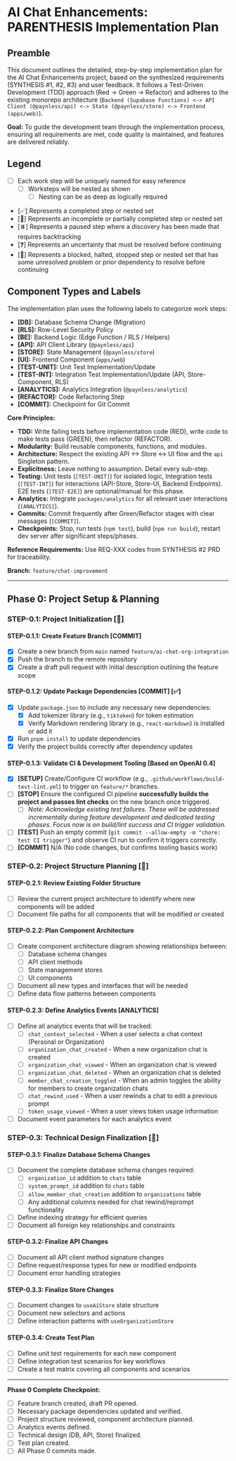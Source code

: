 # AI Chat Enhancements: PARENTHESIS Implementation Plan

## Preamble

This document outlines the detailed, step-by-step implementation plan for the AI Chat Enhancements project, based on the synthesized requirements (SYNTHESIS #1, #2, #3) and user feedback. It follows a Test-Driven Development (TDD) approach (Red -> Green -> Refactor) and adheres to the existing monorepo architecture (`Backend (Supabase Functions) <-> API Client (@paynless/api) <-> State (@paynless/store) <-> Frontend (apps/web)`).

**Goal:** To guide the development team through the implementation process, ensuring all requirements are met, code quality is maintained, and features are delivered reliably.

## Legend

*   [ ] Each work step will be uniquely named for easy reference 
    *   [ ] Worksteps will be nested as shown
        *   [ ] Nesting can be as deep as logically required 
*   [✅] Represents a completed step or nested set
*   [🚧] Represents an incomplete or partially completed step or nested set
*   [⏸️] Represents a paused step where a discovery has been made that requires backtracking 
*   [❓] Represents an uncertainty that must be resolved before continuing 
*   [🚫] Represents a blocked, halted, stopped step or nested set that has some unresolved problem or prior dependency to resolve before continuing

## Component Types and Labels

The implementation plan uses the following labels to categorize work steps:

* **[DB]:** Database Schema Change (Migration)
* **[RLS]:** Row-Level Security Policy
* **[BE]:** Backend Logic (Edge Function / RLS / Helpers)
* **[API]:** API Client Library (`@paynless/api`)
* **[STORE]:** State Management (`@paynless/store`)
* **[UI]:** Frontend Component (`apps/web`)
* **[TEST-UNIT]:** Unit Test Implementation/Update
* **[TEST-INT]:** Integration Test Implementation/Update (API, Store-Component, RLS)
* **[ANALYTICS]:** Analytics Integration (`@paynless/analytics`)
* **[REFACTOR]:** Code Refactoring Step
* **[COMMIT]:** Checkpoint for Git Commit

**Core Principles:**

*   **TDD:** Write failing tests before implementation code (RED), write code to make tests pass (GREEN), then refactor (REFACTOR).
*   **Modularity:** Build reusable components, functions, and modules.
*   **Architecture:** Respect the existing API <-> Store <-> UI flow and the `api` Singleton pattern.
*   **Explicitness:** Leave nothing to assumption. Detail every sub-step.
*   **Testing:** Unit tests (`[TEST-UNIT]`) for isolated logic, Integration tests (`[TEST-INT]`) for interactions (API-Store, Store-UI, Backend Endpoints). E2E tests (`[TEST-E2E]`) are optional/manual for this phase.
*   **Analytics:** Integrate `packages/analytics` for all relevant user interactions (`[ANALYTICS]`).
*   **Commits:** Commit frequently after Green/Refactor stages with clear messages (`[COMMIT]`).
*   **Checkpoints:** Stop, run tests (`npm test`), build (`npm run build`), restart dev server after significant steps/phases.

**Reference Requirements:** Use REQ-XXX codes from SYNTHESIS #2 PRD for traceability.

**Branch:** `feature/chat-improvement` 

---

## Phase 0: Project Setup & Planning

### STEP-0.1: Project Initialization [🚧]

#### STEP-0.1.1: Create Feature Branch [COMMIT]
* [X] Create a new branch from `main` named `feature/ai-chat-org-integration`
* [X] Push the branch to the remote repository
* [X] Create a draft pull request with initial description outlining the feature scope

#### STEP-0.1.2: Update Package Dependencies [COMMIT] [✅]
* [X] Update `package.json` to include any necessary new dependencies:
  * [X] Add tokenizer library (e.g., `tiktoken`) for token estimation
  * [X] Verify Markdown rendering library (e.g., `react-markdown`) is installed or add it
* [X] Run `pnpm install` to update dependencies
* [X] Verify the project builds correctly after dependency updates

#### STEP-0.1.3: Validate CI & Development Tooling [Based on OpenAI 0.4]
* [X] **[SETUP]** Create/Configure CI workflow (e.g., `.github/workflows/build-test-lint.yml`) to trigger on `feature/*` branches.
* [ ] **[STOP]** Ensure the configured CI pipeline **successfully builds the project and passes lint checks** on the new branch once triggered.
    * [ ] *Note: Acknowledge existing test failures. These will be addressed incrementally during feature development and dedicated testing phases. Focus now is on build/lint success and CI trigger validation.* 
* [ ] **[TEST]** Push an empty commit (`git commit --allow-empty -m "chore: test CI trigger"`) and observe CI run to confirm it triggers correctly.
* [ ] **[COMMIT]** N/A (No code changes, but confirms tooling basics work)

### STEP-0.2: Project Structure Planning [🚧]

#### STEP-0.2.1: Review Existing Folder Structure
* [ ] Review the current project architecture to identify where new components will be added
* [ ] Document file paths for all components that will be modified or created

#### STEP-0.2.2: Plan Component Architecture
* [ ] Create component architecture diagram showing relationships between:
  * [ ] Database schema changes
  * [ ] API client methods
  * [ ] State management stores
  * [ ] UI components
* [ ] Document all new types and interfaces that will be needed
* [ ] Define data flow patterns between components

#### STEP-0.2.3: Define Analytics Events [ANALYTICS]
* [ ] Define all analytics events that will be tracked:
  * [ ] `chat_context_selected` - When a user selects a chat context (Personal or Organization)
  * [ ] `organization_chat_created` - When a new organization chat is created
  * [ ] `organization_chat_viewed` - When an organization chat is viewed
  * [ ] `organization_chat_deleted` - When an organization chat is deleted
  * [ ] `member_chat_creation_toggled` - When an admin toggles the ability for members to create organization chats
  * [ ] `chat_rewind_used` - When a user rewinds a chat to edit a previous prompt
  * [ ] `token_usage_viewed` - When a user views token usage information
* [ ] Document event parameters for each analytics event

### STEP-0.3: Technical Design Finalization [🚧]

#### STEP-0.3.1: Finalize Database Schema Changes
* [ ] Document the complete database schema changes required:
  * [ ] `organization_id` addition to `chats` table
  * [ ] `system_prompt_id` addition to `chats` table
  * [ ] `allow_member_chat_creation` addition to `organizations` table
  * [ ] Any additional columns needed for chat rewind/reprompt functionality
* [ ] Define indexing strategy for efficient queries
* [ ] Document all foreign key relationships and constraints

#### STEP-0.3.2: Finalize API Changes
* [ ] Document all API client method signature changes
* [ ] Define request/response types for new or modified endpoints
* [ ] Document error handling strategies

#### STEP-0.3.3: Finalize Store Changes
* [ ] Document changes to `useAiStore` state structure
* [ ] Document new selectors and actions
* [ ] Define interaction patterns with `useOrganizationStore`

#### STEP-0.3.4: Create Test Plan
* [ ] Define unit test requirements for each new component
* [ ] Define integration test scenarios for key workflows
* [ ] Create a test matrix covering all components and scenarios

--- 

**Phase 0 Complete Checkpoint:**
*   [ ] Feature branch created, draft PR opened.
*   [ ] Necessary package dependencies updated and verified.
*   [ ] Project structure reviewed, component architecture planned.
*   [ ] Analytics events defined.
*   [ ] Technical design (DB, API, Store) finalized.
*   [ ] Test plan created.
*   [ ] All Phase 0 commits made. 